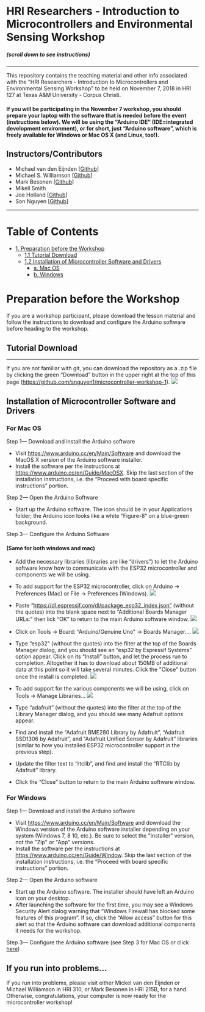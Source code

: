 
HRI Researchers - Introduction to Microcontrollers and Environmental Sensing Workshop
================================
##### (scroll down to see instructions)
----
This repository contains the teaching material and other info associated with the "HRI Researchers - Introduction to Microcontrollers and Environmental Sensing Workshop" to be held on November 7, 2018 in HRI 127 at Texas A&M University - Corpus Christi.

#### If you will be participating in the November 7 workshop, you should prepare your laptop with the software that is needed before the event (instructions below). We will be using the “Arduino IDE” (IDE=integrated development environment), or for short, just “Arduino software”, which is freely available for Windows or Mac OS X (and Linux, too!).

Instructors/Contributors
-----------

- Michael van den Eijnden [[Github](https://github.com/mickel1138)]
- Michael S. Williamson [[Github](https://github.com/fightingtexasaggie)]
- Mark Besonen [[Github](https://github.com/verbage)]
- Mikell Smith
- Joe Holland [[Github](https://github.com/joevholland)]
- Son Nguyen [[Github](https://github.com/snguyen1)]

---

# Table of Contents

<!-- TOC -->
- [1.   Preparation before the Workshop](#preparation-before-the-workshop)
    - [1.1  Tutorial Download](#tutorial-download)
    - [1.2  Installation of Microcontroller Software and Drivers](#installation-of-microcontroller-software-and-drivers)
        - [a.   Mac OS](#for-mac-os)
        - [b.   Windows](#for-windows)

<!-- /TOC -->

# Preparation before the Workshop
If you are a workshop participant, please download the lesson material and follow the instructions to download and configure the Arduino software before heading to the workshop.
## Tutorial Download
---------------------

If you are not familiar with git, you can download the repository as a .zip file by clicking the green “Download” button in the upper right at the top of this page (https://github.com/snguyen1/microcontroller-workshop-1). 
![](images/github-download.png)

## Installation of Microcontroller Software and Drivers

### For Mac OS
Step 1— Download and install the Arduino software
- Visit https://www.arduino.cc/en/Main/Software and download the MacOS X version of the Arduino software installer.
- Install the software per the instructions at https://www.arduino.cc/en/Guide/MacOSX. Skip the last section of the installation instructions, i.e. the “Proceed with board specific instructions” portion.

Step 2— Open the Arduino Software
- Start up the Arduino software. The icon should be in your Applications folder; the Arduino icon looks like a white “Figure-8” on a blue-green background.

Step 3— Configure the Arduino Software
 
#### (Same for both windows and mac)

- Add the necessary libraries (libraries are like “drivers”) to let the Arduino software know how to communicate with the ESP32 microcontroller and components we will be using.
- To add support for the ESP32 microcontroller, click on Arduino -> Preferences (Mac) or File -> Preferences (Windows).
![](images/arduino-fig2.png)

- Paste “https://dl.espressif.com/dl/package_esp32_index.json” (without the quotes) into the blank space next to “Additional Boards Manager URLs:" then lick “OK” to return to the main Arduino software window.
![](images/arduino-fig3.png)

- Click on Tools -> Board: “Arduino/Genuine Uno” -> Boards Manager…. 
![](images/arduino-fig4.png)

- Type “esp32” (without the quotes) into the filter at the top of the Boards Manager dialog, and you should see an “esp32 by Espressif Systems” option appear.  Click on its “Install” button, and let the process run to completion.  Altogether it has to download about 150MB of additional data at this point so it will take several minutes. Click the "Close" button once the install is completed.
![](images/arduino-fig5.png)

- To add support for the various components we will be using, click on Tools -> Manage Libraries…
![](images/arduino-fig6.png)
- Type “adafruit” (without the quotes) into the filter at the top of the Library Manager dialog, and you should see many Adafruit options appear.
- Find and install the “Adafruit BME280 Library by Adafruit”, “Adafruit SSD1306 by Adafruit”, and “Adafruit Unified Sensor by Adafruit” libraries (similar to how you installed ESP32 microcontroller support in the previous step).
- Update the filter text to “rtclib”, and find and install the “RTClib by Adafruit” library.
- Click the “Close” button to return to the main Arduino software window.

### For Windows
Step 1— Download and install the Arduino software
- Visit https://www.arduino.cc/en/Main/Software and download the Windows version of the Arduino software installer depending on your system (Windows 7, 8 10, etc.).  Be sure to select the "Installer" version, not the "Zip" or "App" versions.
- Install the software per the instructions at https://www.arduino.cc/en/Guide/Window. Skip the last section of the installation instructions, i.e. the “Proceed with board specific instructions” portion.

Step 2— Open the Arduino software
- Start up the Arduino software. The installer should have left an Arduino icon on your desktop.
- After launching the software for the first time, you may see a Windows Security Alert dialog warning that “Windows Firewall has blocked some features of this program”.  If so, click the “Allow access” button for this alert so that the Arduino software can download additional components it needs for the workshop.

Step 3— Configure the Arduino software (see Step 3 for Mac OS or click [here](#same-for-both-windows-and-mac))

## If you run into problems…

If you run into problems, please visit either Mickel van den Eijnden or Michael Williamson in HRI 310, or Mark Besonen in HRI 215B, for a hand. Otherwise, congratulations, your computer is now ready for the microcontroller workshop!
